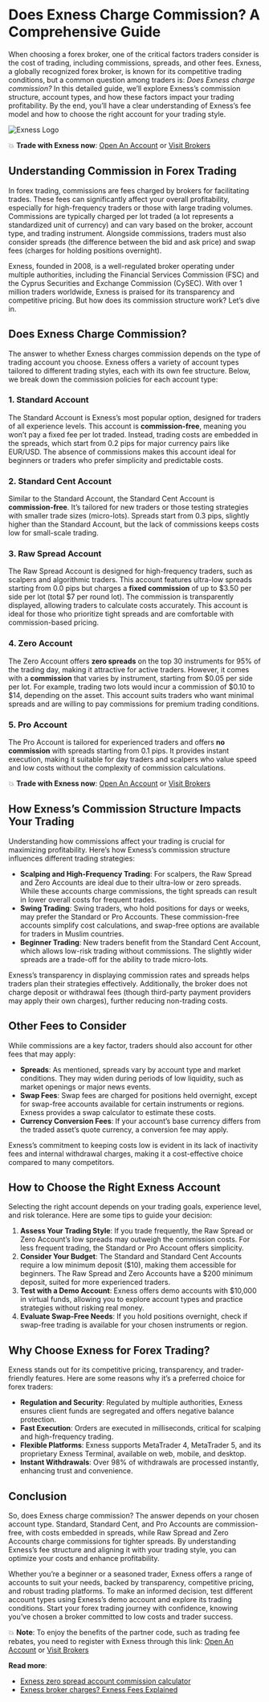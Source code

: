 # Does Exness Charge Commission? A Comprehensive Guide

When choosing a forex broker, one of the critical factors traders consider is the cost of trading, including commissions, spreads, and other fees. Exness, a globally recognized forex broker, is known for its competitive trading conditions, but a common question among traders is: *Does Exness charge commission?* In this detailed guide, we’ll explore Exness’s commission structure, account types, and how these factors impact your trading profitability. By the end, you’ll have a clear understanding of Exness’s fee model and how to choose the right account for your trading style.

![Exness Logo](https://d3dpet1g0ty5ed.cloudfront.net/EN_CON__20SSA_20_Financial_Security_800x800.jpg)

💥 **Trade with Exness now**: [Open An Account](https://one.exnesstrack.org/boarding/sign-up/a/89rj8di4n7) or [Visit Brokers](https://one.exnesstrack.org/a/89rj8di4n7)

## Understanding Commission in Forex Trading

In forex trading, commissions are fees charged by brokers for facilitating trades. These fees can significantly affect your overall profitability, especially for high-frequency traders or those with large trading volumes. Commissions are typically charged per lot traded (a lot represents a standardized unit of currency) and can vary based on the broker, account type, and trading instrument. Alongside commissions, traders must also consider spreads (the difference between the bid and ask price) and swap fees (charges for holding positions overnight).

Exness, founded in 2008, is a well-regulated broker operating under multiple authorities, including the Financial Services Commission (FSC) and the Cyprus Securities and Exchange Commission (CySEC). With over 1 million traders worldwide, Exness is praised for its transparency and competitive pricing. But how does its commission structure work? Let’s dive in.

## Does Exness Charge Commission?

The answer to whether Exness charges commission depends on the type of trading account you choose. Exness offers a variety of account types tailored to different trading styles, each with its own fee structure. Below, we break down the commission policies for each account type:

### 1. **Standard Account**
The Standard Account is Exness’s most popular option, designed for traders of all experience levels. This account is **commission-free**, meaning you won’t pay a fixed fee per lot traded. Instead, trading costs are embedded in the spreads, which start from 0.2 pips for major currency pairs like EUR/USD. The absence of commissions makes this account ideal for beginners or traders who prefer simplicity and predictable costs.

### 2. **Standard Cent Account**
Similar to the Standard Account, the Standard Cent Account is **commission-free**. It’s tailored for new traders or those testing strategies with smaller trade sizes (micro-lots). Spreads start from 0.3 pips, slightly higher than the Standard Account, but the lack of commissions keeps costs low for small-scale trading.

### 3. **Raw Spread Account**
The Raw Spread Account is designed for high-frequency traders, such as scalpers and algorithmic traders. This account features ultra-low spreads starting from 0.0 pips but charges a **fixed commission** of up to $3.50 per side per lot (total $7 per round lot). The commission is transparently displayed, allowing traders to calculate costs accurately. This account is ideal for those who prioritize tight spreads and are comfortable with commission-based pricing.

### 4. **Zero Account**
The Zero Account offers **zero spreads** on the top 30 instruments for 95% of the trading day, making it attractive for active traders. However, it comes with a **commission** that varies by instrument, starting from $0.05 per side per lot. For example, trading two lots would incur a commission of $0.10 to $14, depending on the asset. This account suits traders who want minimal spreads and are willing to pay commissions for premium trading conditions.

### 5. **Pro Account**
The Pro Account is tailored for experienced traders and offers **no commission** with spreads starting from 0.1 pips. It provides instant execution, making it suitable for day traders and scalpers who value speed and low costs without the complexity of commission calculations.

💥 **Trade with Exness now**: [Open An Account](https://one.exnesstrack.org/boarding/sign-up/a/89rj8di4n7) or [Visit Brokers](https://one.exnesstrack.org/a/89rj8di4n7)

## How Exness’s Commission Structure Impacts Your Trading

Understanding how commissions affect your trading is crucial for maximizing profitability. Here’s how Exness’s commission structure influences different trading strategies:

- **Scalping and High-Frequency Trading**: For scalpers, the Raw Spread and Zero Accounts are ideal due to their ultra-low or zero spreads. While these accounts charge commissions, the tight spreads can result in lower overall costs for frequent trades.
- **Swing Trading**: Swing traders, who hold positions for days or weeks, may prefer the Standard or Pro Accounts. These commission-free accounts simplify cost calculations, and swap-free options are available for traders in Muslim countries.
- **Beginner Trading**: New traders benefit from the Standard Cent Account, which allows low-risk trading without commissions. The slightly wider spreads are a trade-off for the ability to trade micro-lots.

Exness’s transparency in displaying commission rates and spreads helps traders plan their strategies effectively. Additionally, the broker does not charge deposit or withdrawal fees (though third-party payment providers may apply their own charges), further reducing non-trading costs.

## Other Fees to Consider

While commissions are a key factor, traders should also account for other fees that may apply:

- **Spreads**: As mentioned, spreads vary by account type and market conditions. They may widen during periods of low liquidity, such as market openings or major news events.
- **Swap Fees**: Swap fees are charged for positions held overnight, except for swap-free accounts available for certain instruments or regions. Exness provides a swap calculator to estimate these costs.
- **Currency Conversion Fees**: If your account’s base currency differs from the traded asset’s quote currency, a conversion fee may apply.

Exness’s commitment to keeping costs low is evident in its lack of inactivity fees and internal withdrawal charges, making it a cost-effective choice compared to many competitors.

## How to Choose the Right Exness Account

Selecting the right account depends on your trading goals, experience level, and risk tolerance. Here are some tips to guide your decision:

1. **Assess Your Trading Style**: If you trade frequently, the Raw Spread or Zero Account’s low spreads may outweigh the commission costs. For less frequent trading, the Standard or Pro Account offers simplicity.
2. **Consider Your Budget**: The Standard and Standard Cent Accounts require a low minimum deposit ($10), making them accessible for beginners. The Raw Spread and Zero Accounts have a $200 minimum deposit, suited for more experienced traders.
3. **Test with a Demo Account**: Exness offers demo accounts with $10,000 in virtual funds, allowing you to explore account types and practice strategies without risking real money.
4. **Evaluate Swap-Free Needs**: If you hold positions overnight, check if swap-free trading is available for your chosen instruments or region.

## Why Choose Exness for Forex Trading?

Exness stands out for its competitive pricing, transparency, and trader-friendly features. Here are some reasons why it’s a preferred choice for forex traders:

- **Regulation and Security**: Regulated by multiple authorities, Exness ensures client funds are segregated and offers negative balance protection.
- **Fast Execution**: Orders are executed in milliseconds, critical for scalping and high-frequency trading.
- **Flexible Platforms**: Exness supports MetaTrader 4, MetaTrader 5, and its proprietary Exness Terminal, available on web, mobile, and desktop.
- **Instant Withdrawals**: Over 98% of withdrawals are processed instantly, enhancing trust and convenience.

## Conclusion

So, does Exness charge commission? The answer depends on your chosen account type. Standard, Standard Cent, and Pro Accounts are commission-free, with costs embedded in spreads, while Raw Spread and Zero Accounts charge commissions for tighter spreads. By understanding Exness’s fee structure and aligning it with your trading style, you can optimize your costs and enhance profitability.

Whether you’re a beginner or a seasoned trader, Exness offers a range of accounts to suit your needs, backed by transparency, competitive pricing, and robust trading platforms. To make an informed decision, test different account types using Exness’s demo account and explore its trading conditions. Start your forex trading journey with confidence, knowing you’ve chosen a broker committed to low costs and trader success.

💥 **Note**: To enjoy the benefits of the partner code, such as trading fee rebates, you need to register with Exness through this link: [Open An Account](https://one.exnesstrack.org/boarding/sign-up/a/89rj8di4n7) or [Visit Brokers](https://one.exnesstrack.org/a/89rj8di4n7)

**Read more**:
- [Exness zero spread account commission calculator](https://github.com/MarryMTP/Exness/blob/main/Exness%20Zero%20Spread%20Account%20Commission%20Calculator.md)
- [Exness broker charges? Exness Fees Explained](https://github.com/MarryMTP/Exness/blob/main/Exness%20Broker%20Charges%3F%20Exness%20Fees%20Explained.md)
